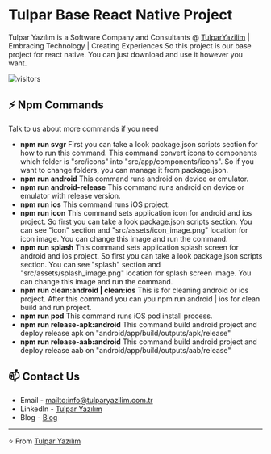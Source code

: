 # Tulpar Base React Native Project

Tulpar Yazılım is a Software Company and Consultants @ [TulparYazilim](https://www.tulparyazilim.com.tr/) | Embracing Technology | Creating Experiences
So this project is our base project for react native. You can just download and use it however you want.

![visitors](https://visitor-badge.glitch.me/badge?page_id=tulpar-base-reactnative.tulparyazilim)

## ⚡ Npm Commands

Talk to us about more commands if you need

- **npm run svgr**
  First you can take a look package.json scripts section for how to run this command.
  This command convert icons to components which folder is "src/icons" into "src/app/components/icons". So if you want to change folders, you can manage it from package.json.
- **npm run android**
  This command runs android on device or emulator.
- **npm run android-release**
  This command runs android on device or emulator with release version.
- **npm run ios**
  This command runs iOS project.
- **npm run icon**
  This command sets application icon for android and ios project. So first you can take a look package.json scripts section. You can see "icon" section and "src/assets/icon_image.png" location for icon image.
  You can change this image and run the command.
- **npm run splash**
  This command sets application splash screen for android and ios project. So first you can take a look package.json scripts section. You can see "splash" section and "src/assets/splash_image.png" location for splash screen image. You can change this image and run the command.
- **npm run clean:android | clean:ios**
  This is for cleaning android or ios project. After this command you can you npm run android | ios for clean build and run project.
- **npm run pod**
  This command runs iOS pod install process.
- **npm run release-apk:android**
  This command build android project and deploy release apk on "android/app/build/outputs/apk/release"
- **npm run release-aab:android**
  This command build android project and deploy release aab on "android/app/build/outputs/aab/release"

## 📫 Contact Us

- Email - [mailto:info@tulparyazilim.com.tr](info@tulparyazilim.com.tr)
- LinkedIn - [Tulpar Yazılım](https://www.linkedin.com/company/tulparyazilim)
- Blog - [Blog](https://www.tulparyazilim.com.tr/blog)

---

⭐️ From [Tulpar Yazılım](https://github.com/tulparyazilim)
